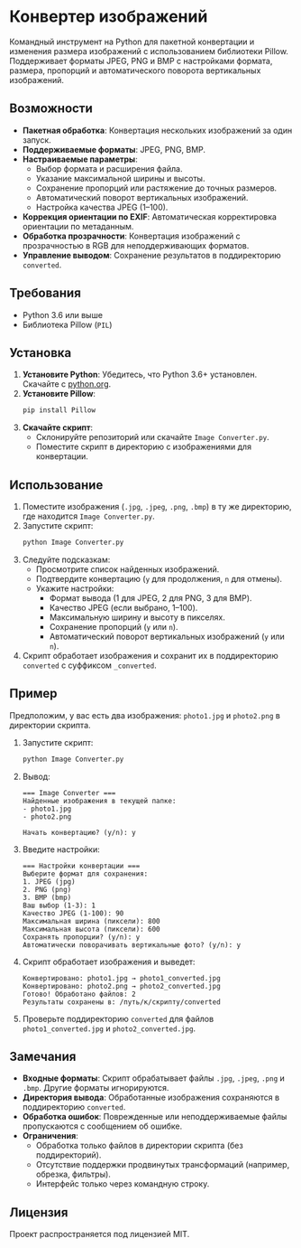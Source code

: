 # Конвертер изображений

Командный инструмент на Python для пакетной конвертации и изменения размера изображений с использованием библиотеки Pillow. Поддерживает форматы JPEG, PNG и BMP с настройками формата, размера, пропорций и автоматического поворота вертикальных изображений.

## Возможности
- **Пакетная обработка**: Конвертация нескольких изображений за один запуск.
- **Поддерживаемые форматы**: JPEG, PNG, BMP.
- **Настраиваемые параметры**:
  - Выбор формата и расширения файла.
  - Указание максимальной ширины и высоты.
  - Сохранение пропорций или растяжение до точных размеров.
  - Автоматический поворот вертикальных изображений.
  - Настройка качества JPEG (1–100).
- **Коррекция ориентации по EXIF**: Автоматическая корректировка ориентации по метаданным.
- **Обработка прозрачности**: Конвертация изображений с прозрачностью в RGB для неподдерживающих форматов.
- **Управление выводом**: Сохранение результатов в поддиректорию `converted`.

## Требования
- Python 3.6 или выше
- Библиотека Pillow (`PIL`)

## Установка
1. **Установите Python**: Убедитесь, что Python 3.6+ установлен. Скачайте с [python.org](https://www.python.org/downloads/).
2. **Установите Pillow**:
   ```bash
   pip install Pillow
   ```
3. **Скачайте скрипт**:
   - Склонируйте репозиторий или скачайте `Image Converter.py`.
   - Поместите скрипт в директорию с изображениями для конвертации.

## Использование
1. Поместите изображения (`.jpg`, `.jpeg`, `.png`, `.bmp`) в ту же директорию, где находится `Image Converter.py`.
2. Запустите скрипт:
   ```bash
   python Image Converter.py
   ```
3. Следуйте подсказкам:
   - Просмотрите список найденных изображений.
   - Подтвердите конвертацию (`y` для продолжения, `n` для отмены).
   - Укажите настройки:
     - Формат вывода (1 для JPEG, 2 для PNG, 3 для BMP).
     - Качество JPEG (если выбрано, 1–100).
     - Максимальную ширину и высоту в пикселях.
     - Сохранение пропорций (`y` или `n`).
     - Автоматический поворот вертикальных изображений (`y` или `n`).
4. Скрипт обработает изображения и сохранит их в поддиректорию `converted` с суффиксом `_converted`.

## Пример
Предположим, у вас есть два изображения: `photo1.jpg` и `photo2.png` в директории скрипта.

1. Запустите скрипт:
   ```bash
   python Image Converter.py
   ```
2. Вывод:
   ```
   === Image Converter ===
   Найденные изображения в текущей папке:
   - photo1.jpg
   - photo2.png

   Начать конвертацию? (y/n): y
   ```
3. Введите настройки:
   ```
   === Настройки конвертации ===
   Выберите формат для сохранения:
   1. JPEG (jpg)
   2. PNG (png)
   3. BMP (bmp)
   Ваш выбор (1-3): 1
   Качество JPEG (1-100): 90
   Максимальная ширина (пиксели): 800
   Максимальная высота (пиксели): 600
   Сохранять пропорции? (y/n): y
   Автоматически поворачивать вертикальные фото? (y/n): y
   ```
4. Скрипт обработает изображения и выведет:
   ```
   Конвертировано: photo1.jpg → photo1_converted.jpg
   Конвертировано: photo2.png → photo2_converted.jpg
   Готово! Обработано файлов: 2
   Результаты сохранены в: /путь/к/скрипту/converted
   ```
5. Проверьте поддиректорию `converted` для файлов `photo1_converted.jpg` и `photo2_converted.jpg`.

## Замечания
- **Входные форматы**: Скрипт обрабатывает файлы `.jpg`, `.jpeg`, `.png` и `.bmp`. Другие форматы игнорируются.
- **Директория вывода**: Обработанные изображения сохраняются в поддиректорию `converted`.
- **Обработка ошибок**: Поврежденные или неподдерживаемые файлы пропускаются с сообщением об ошибке.
- **Ограничения**:
  - Обработка только файлов в директории скрипта (без поддиректорий).
  - Отсутствие поддержки продвинутых трансформаций (например, обрезка, фильтры).
  - Интерфейс только через командную строку.

## Лицензия
Проект распространяется под лицензией MIT.
